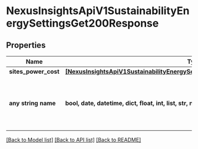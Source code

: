 # NexusInsightsApiV1SustainabilityEnergySettingsGet200Response


## Properties
Name | Type | Description | Notes
------------ | ------------- | ------------- | -------------
**sites_power_cost** | [**[NexusInsightsApiV1SustainabilityEnergySettingsGet200ResponseSitesPowerCostInner]**](NexusInsightsApiV1SustainabilityEnergySettingsGet200ResponseSitesPowerCostInner.md) |  | [optional] 
**any string name** | **bool, date, datetime, dict, float, int, list, str, none_type** | any string name can be used but the value must be the correct type | [optional]

[[Back to Model list]](../README.md#documentation-for-models) [[Back to API list]](../README.md#documentation-for-api-endpoints) [[Back to README]](../README.md)


